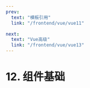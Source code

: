 ```yaml
---
prev:
  text: "模板引用"
  link: "/frontend/vue/vue11"

next:
  text: "Vue高级"
  link: "/frontend/vue/vue13"
---
```


# 12. 组件基础